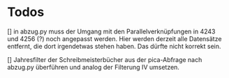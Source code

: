 # Todos

[] in abzug.py muss der Umgang mit den Parallelverknüpfungen in 4243 und 4256 (?) noch angepasst werden. Hier werden derzeit alle Datensätze entfernt, die dort irgendetwas stehen haben. Das dürfte nicht korrekt sein.

[] Jahresfilter der Schreibmeisterbücher aus der pica-Abfrage nach abzug.py überführen und analog der Filterung IV umsetzen.
